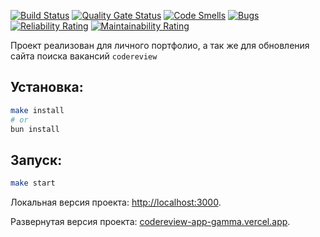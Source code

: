 [![Build Status](https://app.travis-ci.com/gign5i/codereview_app.svg?token=H6s2D8YgKPnxzNyfehvL)](https://app.travis-ci.com/gign5i/codereview_app)
[![Quality Gate Status](https://sonarcloud.io/api/project_badges/measure?project=gign5i_codereview_app&metric=alert_status)](https://sonarcloud.io/summary/new_code?id=gign5i_codereview_app)
[![Code Smells](https://sonarcloud.io/api/project_badges/measure?project=gign5i_codereview_app&metric=code_smells)](https://sonarcloud.io/summary/new_code?id=gign5i_codereview_app)
[![Bugs](https://sonarcloud.io/api/project_badges/measure?project=gign5i_codereview_app&metric=bugs)](https://sonarcloud.io/summary/new_code?id=gign5i_codereview_app)
[![Reliability Rating](https://sonarcloud.io/api/project_badges/measure?project=gign5i_codereview_app&metric=reliability_rating)](https://sonarcloud.io/summary/new_code?id=gign5i_codereview_app)
[![Maintainability Rating](https://sonarcloud.io/api/project_badges/measure?project=gign5i_codereview_app&metric=sqale_rating)](https://sonarcloud.io/summary/new_code?id=gign5i_codereview_app)

Проект реализован для личного портфолио, а так же для обновления сайта поиска вакансий `codereview`

## Установка:

```bash
make install
# or
bun install
```
## Запуск:

```bash
make start
```

Локальная версия проекта: [http://localhost:3000](http://localhost:3000).

Развернутая версия проекта: [codereview-app-gamma.vercel.app](codereview-app-gamma.vercel.app).